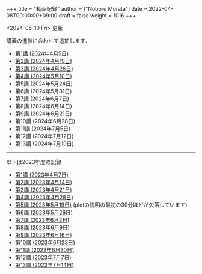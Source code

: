 +++
title = "動画記録"
author = ["Noboru Murata"]
date = 2022-04-08T00:00:00+09:00
draft = false
weight = 1016
+++

<span class="timestamp-wrapper"><span class="timestamp">&lt;2024-05-10 Fri&gt; </span></span> 更新

講義の進捗に合わせて追加します．

-   [第1講 (2024年4月5日)](https://u-tokyo-ac-jp.zoom.us/rec/share/UDiG9s_v8UbZwoDISJEmsf-R3J7zM3ADoy9qaNPhNapvuRktF3N1sq2nn4QxzQw9.ulecTtdKmS8TWuoZ?startTime=1712304155000)
-   [第2講 (2024年4月19日)](https://u-tokyo-ac-jp.zoom.us/rec/share/CSFEIlbsqmdfxWn-GOpaO1pveX36j8cUp33zd8mOp9KHiMg7gAkIGIF8jdc7RhcI.ACPnds7I_dMfcur3?startTime=1713513700000)
-   [第3講 (2024年4月26日)](https://u-tokyo-ac-jp.zoom.us/rec/share/D2pwvcjNhnwAT2RijqxjAp8TrRU-d8Ym2A8dSDxo7m2ACPi97WRKtmuXJOohHYLq.mi-5XOfTjRLEXtWf?startTime=1714118474000)
-   [第4講 (2024年5月10日)](https://u-tokyo-ac-jp.zoom.us/rec/share/DibD3uS9nJUaVGyApkJytQjJKWgOcA0WEyOyhNEMFJ1g-XbdS5-vB0Md_x36eafD.QnCAGFOAR5a9-jRf?startTime=1715327728000)
-   第5講 (2024年5月24日)
-   第6講 (2024年5月31日)
-   第7講 (2024年6月7日)
-   第8講 (2024年6月14日)
-   第9講 (2024年6月21日)
-   第10講 (2024年6月28日)
-   第11講 (2024年7月5日)
-   第12講 (2024年7月12日)
-   第13講 (2024年7月19日)

---

以下は2023年度の記録

-   [第1講 (2023年4月7日)](https://u-tokyo-ac-jp.zoom.us/rec/share/60OdjHpiRfFVlQc-Zio4gVhvdl3GRS1M6jfXTA0TLWl1NrvB_GWxj35Zta0XM5KX.2QBn84WSnz_Gi7JW?startTime=1680853485000)
-   [第2講 (2023年4月14日)](https://u-tokyo-ac-jp.zoom.us/rec/share/lQxvLGiGbh4Ap_26mDFWs7P6oCfPBBJmUFXKNdLj2W7K6DHf7G2Kk33KcYixpikQ.Lv4MNw1aHhQhNS4L?startTime=1681458260000)
-   [第3講 (2023年4月21日)](https://u-tokyo-ac-jp.zoom.us/rec/share/bBdOeZ6Ayr5L2hecQt0xBcrFnEZ12Ohf5CwrbfLY-um980OpH3WIfkRylUSTuYYp.urKmTnQBNH1DP_TT?startTime=1682063065000)
-   [第4講 (2023年4月28日)](https://u-tokyo-ac-jp.zoom.us/rec/share/eSnV1Cb_cAAP9DsmsNERwns71ml0w-4vL4mfrHbFQEq_3DMuCFxlJ8bic6W6Bkdj.LkBAPcNhkfLFoHVJ?startTime=1682667888000)
-   [第5講 (2023年5月19日)](https://u-tokyo-ac-jp.zoom.us/rec/share/iWWFc5pfvldIMNrE-9oK4JUjyAr7bFkbNisErqzirhs7cFkNHaNhogmyBRA_P-Oi.EaKwo_5nUwXXmPSX?startTime=1684482171000) (plotの説明の最初の30分ほどが欠落しています)
-   [第6講 (2023年5月26日)](https://u-tokyo-ac-jp.zoom.us/rec/share/S_rSdTx_lN6DzzjI81-LFFOEcvb20svt-EB1-XZ76Bs3DiaBgv2FfNryV6p1WgVp.KEfuEnBRNBhUv2L7?startTime=1685086798000)
-   [第7講 (2023年6月2日)](https://u-tokyo-ac-jp.zoom.us/rec/share/VMoWk8XAt_zRsLl4WBBSqC1QFbOPIRXMuO9M8zJFR7iFvcnYEA7WzTmh7v68AXZ9.Fge_yBuXSNCrGp9a?startTime=1685691408000)
-   [第8講 (2023年6月9日)](https://u-tokyo-ac-jp.zoom.us/rec/share/pxlx5NGPNi2LpGwladYgUsmUblwD29tyIDiFIhKAgyoWgNzBsgN8I3kSDgekq3Ns.dEtk_Xli8H05xd7u?startTime=1686295967000)
-   [第9講 (2023年6月16日)](https://u-tokyo-ac-jp.zoom.us/rec/share/AJdn2_vLdQG5b406NConkrG5pq9rlgnxWgN_YAmdFls3LYsVCiQOfr5q8XxYgK_U.MX7MSz4sxYHPHomJ?startTime=1686900866000)
-   [第10講 (2023年6月23日)](https://u-tokyo-ac-jp.zoom.us/rec/share/IKset5KrJuRNTxQodb4ApxPso9lHVfQdw12luNYBNpKITcAI7we-jHb6FznNWyMe.wKL1oAY4cWL2SoAn?startTime=1687506914000)
-   [第11講 (2023年6月30日)](https://u-tokyo-ac-jp.zoom.us/rec/share/JLIJIAh1b-MVblR08ec3wlrHCPSlFcmf7OHwDzEdf29qOssXO2LDXolhAlCzZ_E-.R738TpM-SZ_6YGqA?startTime=1688109943000)
-   [第12講 (2023年7月7日)](https://u-tokyo-ac-jp.zoom.us/rec/share/gTynRS74BuR8K5hL4zng5FcRQgjGGihY8R3w9RzKBR4iJ9xgcwvdWsf3OsyqHngw.mYtGHfQ0mEbMGYYV?startTime=1688714707000)
-   [第13講 (2023年7月14日)](https://u-tokyo-ac-jp.zoom.us/rec/share/z1kqhz9yWbi6o8XfDvp22amciwp7wVZ4nwsMdo0jHj93wbDLOeQf3AlFgQ39bZ2H.kmwqj0hbpWa4iR4F?startTime=1689320042000)
